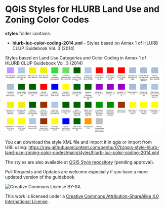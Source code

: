 # QGIS Styles for HLURB Land Use and Zoning Color Codes

**styles** folder contains:
* **hlurb-luc-color-coding-2014.xml** - Styles based on Annex 1 of HLURB CLUP Guidebook Vol. 3 (2014)

Styles based on Land Use Categories and Color Coding in Annex 1 of HLURB CLUP Guidebook Vol. 3 (2014)
![Styles based on Land Use Categories and Color Coding in Annex 1 of HLURB CLUP Guidebook Vol. 3 (2014)](/img/hlurb-qgis-style.png)

You can download the style XML file and import it in qgis or import from URL using: https://raw.githubusercontent.com/benhur07b/qgis-style-hlurb-land-use-zoning-color-codes/main/styles/hlurb-luc-color-coding-2014.xml

The styles are also available at [QGIS Style repository](https://plugins.qgis.org/styles/) (pending approval).

Pull Requests and Updates are welcome especially if you have a more updated version of the guidebook.

![Creative Commons License BY-SA](https://i.creativecommons.org/l/by-sa/4.0/80x15.png)

This work is licensed under a <a rel='license' href='https://creativecommons.org/licenses/by-sa/4.0/'>Creative Commons Attribution-ShareAlike 4.0 International License</a>.<br>
